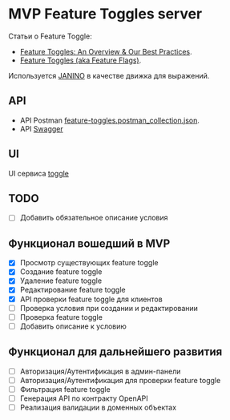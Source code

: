 # MVP Feature Toggles server

Статьи о Feature Toggle:

- [Feature Toggles: An Overview & Our Best Practices](https://www.flagship.io/feature-toggle-best-practices/).
- [Feature Toggles (aka Feature Flags)](https://martinfowler.com/articles/feature-toggles.html).

Используется [JANINO](https://janino-compiler.github.io/janino/) в качестве движка для выражений.

## API
- API Postman [feature-toggles.postman_collection.json](feature-toggles.postman_collection.json).
- API [Swagger](http://localhost:8080/swagger-ui/index.html)

## UI
UI сервиса [toggle](https://github.com/bisirkin-pv/toggle-vue2)

## TODO

- [ ] Добавить обязательное описание условия

## Функционал вошедший в MVP

- [x] Просмотр существующих feature toggle
- [x] Создание feature toggle
- [x] Удаление feature toggle
- [x] Редактирование feature toggle
- [x] API проверки feature toggle для клиентов
- [ ] Проверка условия при создании и редактировании
- [ ] Проверка feature toggle
- [ ] Добавить описание к условию

## Функционал для дальнейшего развития

- [ ] Авторизация/Аутентификация в админ-панели
- [ ] Авторизация/Аутентификация для проверки feature toggle
- [ ] Фильтрация feature toggle
- [ ] Генерация API по контракту OpenAPI
- [ ] Реализация валидации в доменных объектах
